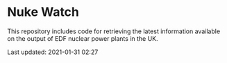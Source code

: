 # Nuke Watch

This repository includes code for retrieving the latest information available on the output of EDF nuclear power plants in the UK.

Last updated: 2021-01-31 02:27